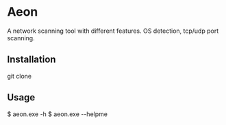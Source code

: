 # Aeon
A network scanning tool with different features. OS detection, tcp/udp port scanning.

## Installation
git clone 

## Usage
$ aeon.exe -h
$ aeon.exe --helpme

